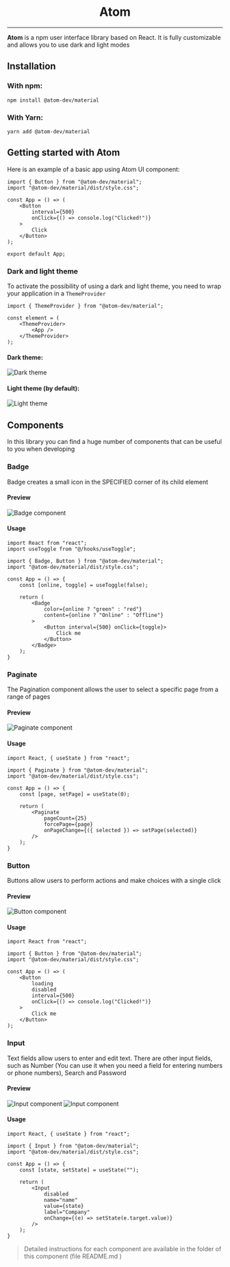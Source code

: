 <h1 align="center">Atom</h1>

---

**Atom** is a npm user interface library based on React. It is fully customizable and allows you to use dark and light modes

## Installation

### With npm:
```shell
npm install @atom-dev/material
```

### With Yarn:
```shell
yarn add @atom-dev/material
```

## Getting started with Atom

Here is an example of a basic app using Atom UI component:

```tsx
import { Button } from "@atom-dev/material";
import "@atom-dev/material/dist/style.css";

const App = () => (
    <Button 
        interval={500} 
        onClick={() => console.log("Clicked!")}
    >
        Click
    </Button>
);

export default App;
```

### Dark and light theme

To activate the possibility of using a dark and light theme, you need to wrap your application in a `ThemeProvider`

```tsx
import { ThemeProvider } from "@atom-dev/material";

const element = (
    <ThemeProvider>
        <App />
    </ThemeProvider>
);
```

#### Dark theme:
![Dark theme](resources/dark_mode.png)

#### Light theme (by default):
![Light theme](resources/light_mode.png)

## Components

In this library you can find a huge number of components that can be useful to you when developing

### Badge

Badge creates a small icon in the SPECIFIED corner of its child element

#### Preview
![Badge component](resources/badge_component.png)

#### Usage
```tsx
import React from "react";
import useToggle from "@/hooks/useToggle";

import { Badge, Button } from "@atom-dev/material";
import "@atom-dev/material/dist/style.css";

const App = () => {
    const [online, toggle] = useToggle(false);
    
    return (
        <Badge
            color={online ? "green" : "red"}
            content={online ? "Online" : "Offline"}
        >
            <Button interval={500} onClick={toggle}>
                Click me
            </Button>
        </Badge>
    );
}
```

### Paginate

The Pagination component allows the user to select a specific page from a range of pages

#### Preview
![Paginate component](resources/paginate_component.png)

#### Usage
```tsx
import React, { useState } from "react";

import { Paginate } from "@atom-dev/material";
import "@atom-dev/material/dist/style.css";

const App = () => {
    const [page, setPage] = useState(0);
    
    return (
        <Paginate
            pageCount={25}
            forcePage={page}
            onPageChange={({ selected }) => setPage(selected)}
        />
    );
}
```

### Button

Buttons allow users to perform actions and make choices with a single click

#### Preview
![Button component](resources/button_component.png)

#### Usage
```tsx
import React from "react";

import { Button } from "@atom-dev/material";
import "@atom-dev/material/dist/style.css";

const App = () => (
    <Button
        loading
        disabled
        interval={500}
        onClick={() => console.log("Clicked!")}
    >
        Click me
    </Button>
);
```

### Input

Text fields allow users to enter and edit text. There are other input fields, such as Number (You can use it when you need a field for entering numbers or phone numbers), Search and Password

#### Preview
![Input component](resources/input_component.png)
![Input component](resources/number_component.png)

#### Usage
```tsx
import React, { useState } from "react";

import { Input } from "@atom-dev/material";
import "@atom-dev/material/dist/style.css";

const App = () => {
    const [state, setState] = useState("");

    return (
        <Input
            disabled
            name="name"
            value={state}
            label="Company"
            onChange={(e) => setState(e.target.value)}
        />
    );
}
```

> Detailed instructions for each component are available in the folder of this component (file README.md )
